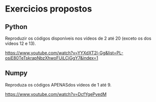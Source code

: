 # Exercicios propostos

## Python

Reproduzir os códigos disponíveis nos vídeos de 2 até 20 (exceto os dos vídeos 12 e 13).

https://www.youtube.com/watch?v=YYXdXT2l-Gg&list=PL-osiE80TeTskrapNbzXhwoFUiLCjGgY7&index=1

## Numpy

Reproduza  os  códigos APENASdos  vídeos de  1  até 9.

https://www.youtube.com/watch?v=DcfYgePyedM